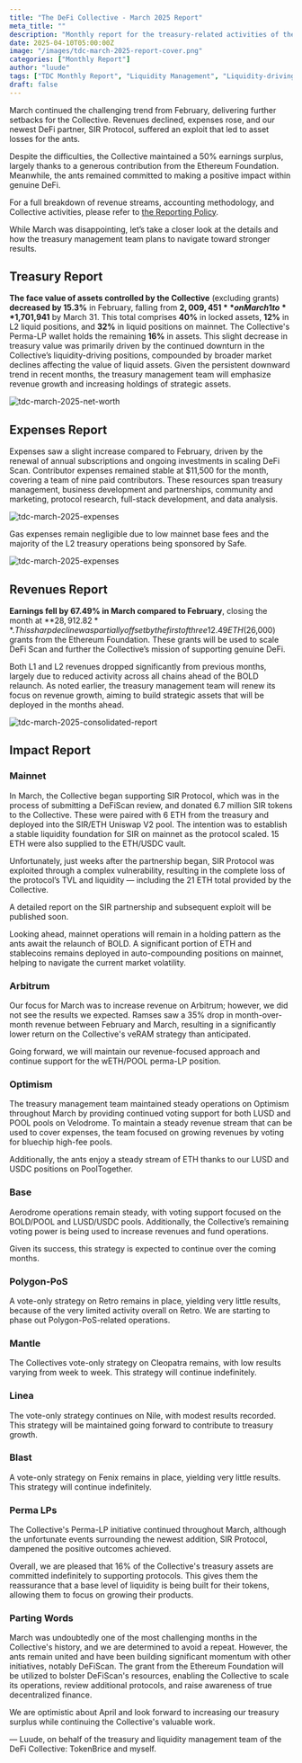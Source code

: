 ```yaml
---
title: "The DeFi Collective - March 2025 Report"
meta_title: ""
description: "Monthly report for the treasury-related activities of the Collective in March."
date: 2025-04-10T05:00:00Z
image: "/images/tdc-march-2025-report-cover.png"
categories: ["Monthly Report"]
author: "luude"
tags: ["TDC Monthly Report", "Liquidity Management", "Liquidity-driving Tokens", "Collective"]
draft: false
---
```



March continued the challenging trend from February, delivering further setbacks for the Collective. Revenues declined, expenses rose, and our newest DeFi partner, SIR Protocol, suffered an exploit that led to asset losses for the ants.

Despite the difficulties, the Collective maintained a 50% earnings surplus, largely thanks to a generous contribution from the Ethereum Foundation. Meanwhile, the ants remained committed to making a positive impact within genuine DeFi.

For a full breakdown of revenue streams, accounting methodology, and Collective activities, please refer to [the Reporting Policy](https://deficollective.org/reporting-policy/).

While March was disappointing, let’s take a closer look at the details and how the treasury management team plans to navigate toward stronger results.


## Treasury Report

**The face value of assets controlled by the Collective** (excluding grants) **decreased by 15.3%** in February, falling from **$2,009,451** on March 1 to **$1,701,941** by March 31. This total comprises **40%** in locked assets, **12%** in L2 liquid positions, and **32%** in liquid positions on mainnet. The Collective's Perma-LP wallet holds the remaining **16%** in assets. This slight decrease in treasury value was primarily driven by the continued downturn in the Collective’s liquidity-driving positions, compounded by broader market declines affecting the value of liquid assets. Given the persistent downward trend in recent months, the treasury management team will emphasize revenue growth and increasing holdings of strategic assets.

![tdc-march-2025-net-worth](https://raw.githubusercontent.com/deficollective/deficollective.github.io/main/assets/images/tdc-march-2025-report/net-worth.png)

## Expenses Report

Expenses saw a slight increase compared to February, driven by the renewal of annual subscriptions and ongoing investments in scaling DeFi Scan. Contributor expenses remained stable at $11,500 for the month, covering a team of nine paid contributors. These resources span treasury management, business development and partnerships, community and marketing, protocol research, full-stack development, and data analysis.

![tdc-march-2025-expenses](https://raw.githubusercontent.com/deficollective/deficollective.github.io/main/assets/images/tdc-march-2025-report/expenses.png)


Gas expenses remain negligible due to low mainnet base fees and the majority of the L2 treasury operations being sponsored by Safe.

![tdc-march-2025-expenses](https://raw.githubusercontent.com/deficollective/deficollective.github.io/main/assets/images/tdc-march-2025-report/gas-expenses.png)

## Revenues Report

**Earnings fell by 67.49% in March compared to February**, closing the month at **$28,912.82**. This sharp decline was partially offset by the first of three 12.49 ETH ($26,000) grants from the Ethereum Foundation. These grants will be used to scale DeFi Scan and further the Collective’s mission of supporting genuine DeFi.

Both L1 and L2 revenues dropped significantly from previous months, largely due to reduced activity across all chains ahead of the BOLD relaunch. As noted earlier, the treasury management team will renew its focus on revenue growth, aiming to build strategic assets that will be deployed in the months ahead.

![tdc-march-2025-consolidated-report](https://raw.githubusercontent.com/deficollective/deficollective.github.io/main/assets/images/tdc-march-2025-report/consolidated-report.png)


## Impact Report


### Mainnet

In March, the Collective began supporting SIR Protocol, which was in the process of submitting a DeFiScan review, and donated 6.7 million SIR tokens to the Collective. These were paired with 6 ETH from the treasury and deployed into the SIR/ETH Uniswap V2 pool. The intention was to establish a stable liquidity foundation for SIR on mainnet as the protocol scaled. 15 ETH were also supplied to the ETH/USDC vault.

Unfortunately, just weeks after the partnership began, SIR Protocol was exploited through a complex vulnerability, resulting in the complete loss of the protocol’s TVL and liquidity — including the 21 ETH total provided by the Collective.

A detailed report on the SIR partnership and subsequent exploit will be published soon.

Looking ahead, mainnet operations will remain in a holding pattern as the ants await the relaunch of BOLD. A significant portion of ETH and stablecoins remains deployed in auto-compounding positions on mainnet, helping to navigate the current market volatility.


### Arbitrum

Our focus for March was to increase revenue on Arbitrum; however, we did not see the results we expected. Ramses saw a 35% drop in month-over-month revenue between February and March, resulting in a significantly lower return on the Collective's veRAM strategy than anticipated.

Going forward, we will maintain our revenue-focused approach and continue support for the wETH/POOL perma-LP position.


### Optimism

The treasury management team maintained steady operations on Optimism throughout March by providing continued voting support for both LUSD and POOL pools on Velodrome. To maintain a steady revenue stream that can be used to cover expenses, the team focused on growing revenues by voting for bluechip high-fee pools.

Additionally, the ants enjoy a steady stream of ETH thanks to our LUSD and USDC positions on PoolTogether.


### Base

Aerodrome operations remain steady, with voting support focused on the BOLD/POOL and LUSD/USDC pools. Additionally, the Collective’s remaining voting power is being used to increase revenues and fund operations.

Given its success, this strategy is expected to continue over the coming months.


### Polygon-PoS

A vote-only strategy on Retro remains in place, yielding very little results, because of the very limited activity overall on Retro. We are starting to phase out Polygon-PoS-related operations.


### Mantle

The Collectives vote-only strategy on Cleopatra remains, with low results varying from week to week. This strategy will continue indefinitely.


### Linea

The vote-only strategy continues on Nile, with modest results recorded. This strategy will be maintained going forward to contribute to treasury growth.


### Blast

A vote-only strategy on Fenix remains in place, yielding very little results. This strategy will continue indefinitely.


### Perma LPs

The Collective's Perma-LP initiative continued throughout March, although the unfortunate events surrounding the newest addition, SIR Protocol, dampened the positive outcomes achieved.

Overall, we are pleased that 16% of the Collective's treasury assets are committed indefinitely to supporting protocols. This gives them the reassurance that a base level of liquidity is being built for their tokens, allowing them to focus on growing their products.


### Parting Words

March was undoubtedly one of the most challenging months in the Collective's history, and we are determined to avoid a repeat. However, the ants remain united and have been building significant momentum with other initiatives, notably DeFiScan. The grant from the Ethereum Foundation will be utilized to bolster DeFiScan's resources, enabling the Collective to scale its operations, review additional protocols, and raise awareness of true decentralized finance.

We are optimistic about April and look forward to increasing our treasury surplus while continuing the Collective's valuable work.

— Luude, on behalf of the treasury and liquidity management team of the DeFi Collective: TokenBrice and myself. 
